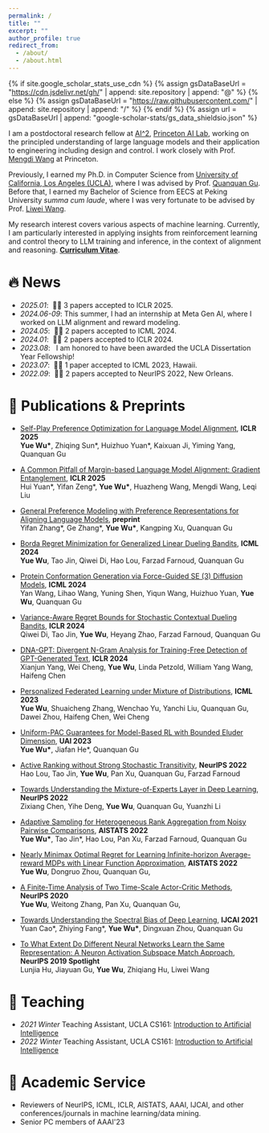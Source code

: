 ```yaml
---
permalink: /
title: ""
excerpt: ""
author_profile: true
redirect_from: 
  - /about/
  - /about.html
---
```

{% if site.google_scholar_stats_use_cdn %}
{% assign gsDataBaseUrl = "https://cdn.jsdelivr.net/gh/" | append: site.repository | append: "@" %}
{% else %}
{% assign gsDataBaseUrl = "https://raw.githubusercontent.com/" | append: site.repository | append: "/" %}
{% endif %}
{% assign url = gsDataBaseUrl | append: "google-scholar-stats/gs_data_shieldsio.json" %}

<span class='anchor' id='about-me'></span>

I am a postdoctoral research fellow at [AI^2](https://invent.ai.princeton.edu/about), [Princeton AI Lab](https://ai.princeton.edu/ai-lab), working on the principled understanding of large language models and their application to engineering including design and control. I work closely with Prof. [Mengdi Wang](https://ece.princeton.edu/people/mengdi-wang) at Princeton.  

Previously, I earned my Ph.D. in Computer Science from [University of California, Los Angeles (UCLA)](https://www.ucla.edu/), where I was advised by Prof. [Quanquan Gu](http://web.cs.ucla.edu/~qgu/index.html). Before that, I earned my Bachelor of Science from EECS at Peking University *summa cum laude*, where I was very fortunate to be advised by Prof. [Liwei Wang](http://www.liweiwang-pku.com).

My research interest covers various aspects of machine learning. Currently, I am particularly interested in applying insights from reinforcement learning and control theory to LLM training and inference, in the context of alignment and reasoning. [**Curriculum Vitae**](https://raw.githubusercontent.com/MeckyWu/MeckyWu.github.io/main/pdf/CV_Yue_Wu.pdf).

# 🔥 News

- *2025.01*: &nbsp;🎉🎉 3 papers accepted to ICLR 2025. 
- *2024.06-09*: This summer, I had an internship at Meta Gen AI, where I worked on LLM alignment and reward modeling. 
- *2024.05*: &nbsp;🎉🎉 2 papers accepted to ICML 2024. 
- *2024.01*: &nbsp;🎉🎉 2 papers accepted to ICLR 2024. 
- *2023.08*: &nbsp; I am honored to have been awarded the UCLA Dissertation Year Fellowship! 
- *2023.07*: &nbsp;🎉🎉 1 paper accepted to ICML 2023, Hawaii. 
- *2022.09*: &nbsp;🎉🎉 2 papers accepted to NeurIPS 2022, New Orleans. 

# 📝 Publications & Preprints


- [Self-Play Preference Optimization for Language Model Alignment](https://arxiv.org/abs/2405.00675), **ICLR 2025**  
**Yue Wu\***, Zhiqing Sun\*, Huizhuo Yuan\*, Kaixuan Ji, Yiming Yang, Quanquan Gu

- [A Common Pitfall of Margin-based Language Model Alignment: Gradient Entanglement](https://arxiv.org/abs/2410.13828), **ICLR 2025**  
Hui Yuan\*, Yifan Zeng\*, **Yue Wu\***, Huazheng Wang, Mengdi Wang, Leqi Liu

- [General Preference Modeling with Preference Representations for Aligning Language Models](https://arxiv.org/abs/2410.02197), **preprint**  
Yifan Zhang\*, Ge Zhang\*, **Yue Wu\***, Kangping Xu, Quanquan Gu

- [Borda Regret Minimization for Generalized Linear Dueling Bandits](https://arxiv.org/pdf/2303.08816), **ICML 2024**  
**Yue Wu**, Tao Jin, Qiwei Di, Hao Lou, Farzad Farnoud, Quanquan Gu

- [Protein Conformation Generation via Force-Guided SE (3) Diffusion Models](https://arxiv.org/pdf/2403.14088), **ICML 2024**  
Yan Wang, Lihao Wang, Yuning Shen, Yiqun Wang, Huizhuo Yuan, **Yue Wu**, Quanquan Gu

- [Variance-Aware Regret Bounds for Stochastic Contextual Dueling Bandits](https://arxiv.org/pdf/2310.00968), **ICLR 2024**  
Qiwei Di, Tao Jin, **Yue Wu**, Heyang Zhao, Farzad Farnoud, Quanquan Gu

- [DNA-GPT: Divergent N-Gram Analysis for Training-Free Detection of GPT-Generated Text](https://arxiv.org/pdf/2305.17359), **ICLR 2024**  
Xianjun Yang, Wei Cheng, **Yue Wu**, Linda Petzold, William Yang Wang, Haifeng Chen

- [Personalized Federated Learning under Mixture of Distributions](https://arxiv.org/pdf/2305.01068), **ICML 2023**  
**Yue Wu**, Shuaicheng Zhang, Wenchao Yu, Yanchi Liu, Quanquan Gu, Dawei Zhou, Haifeng Chen, Wei Cheng

- [Uniform-PAC Guarantees for Model-Based RL with Bounded Eluder Dimension](https://proceedings.mlr.press/v216/wu23b/wu23b.pdf), **UAI 2023**  
**Yue Wu\***, Jiafan He\*, Quanquan Gu

- [Active Ranking without Strong Stochastic Transitivity](https://proceedings.neurips.cc/paper_files/paper/2022/file/020e313d40a7c060ed07a10cef287750-Paper-Conference.pdf),  **NeurIPS 2022**  
Hao Lou, Tao Jin, **Yue Wu**, Pan Xu, Quanquan Gu, Farzad Farnoud 

- [Towards Understanding the Mixture-of-Experts Layer in Deep Learning](https://arxiv.org/pdf/2208.02813), **NeurIPS 2022**  
Zixiang Chen, Yihe Deng, **Yue Wu**, Quanquan Gu, Yuanzhi Li

- [Adaptive Sampling for Heterogeneous Rank Aggregation from Noisy Pairwise Comparisons](https://proceedings.mlr.press/v151/wu22f/wu22f.pdf), **AISTATS 2022**  
**Yue Wu\***, Tao Jin\*, Hao Lou, Pan Xu, Farzad Farnoud, Quanquan Gu

- [Nearly Minimax Optimal Regret for Learning Infinite-horizon Average-reward MDPs with Linear Function Approximation](https://proceedings.mlr.press/v151/wu22a/wu22a.pdf), **AISTATS 2022**  
**Yue Wu**, Dongruo Zhou, Quanquan Gu, 

- [A Finite-Time Analysis of Two Time-Scale Actor-Critic Methods](https://proceedings.neurips.cc/paper/2020/file/cc9b3c69b56df284846bf2432f1cba90-Paper.pdf),  **NeurIPS 2020**  
**Yue Wu**, Weitong Zhang, Pan Xu, Quanquan Gu, 

- [Towards Understanding the Spectral Bias of Deep Learning](https://arxiv.org/pdf/1912.01198), **IJCAI 2021**  
Yuan Cao\*, Zhiying Fang\*, **Yue Wu\***, Dingxuan Zhou, Quanquan Gu

- [To What Extent Do Different Neural Networks Learn the Same Representation: A Neuron Activation Subspace Match Approach](https://proceedings.neurips.cc/paper/2018/file/5fc34ed307aac159a30d81181c99847e-Paper.pdf), **NeurIPS 2019 Spotlight**  
Lunjia Hu, Jiayuan Gu, **Yue Wu**, Zhiqiang Hu, Liwei Wang

# 📖 Teaching
- *2021 Winter* Teaching Assistant, UCLA CS161: [Introduction to Artificial Intelligence](https://uclaml.github.io/CS161-Winter2021/)
- *2022 Winter* Teaching Assistant, UCLA CS161: [Introduction to Artificial Intelligence](https://uclaml.github.io/CS161-Winter2022/)

# 💬 Academic Service
- Reviewers of NeurIPS, ICML, ICLR, AISTATS, AAAI, IJCAI, and other conferences/journals in machine learning/data mining.
- Senior PC members of AAAI'23
